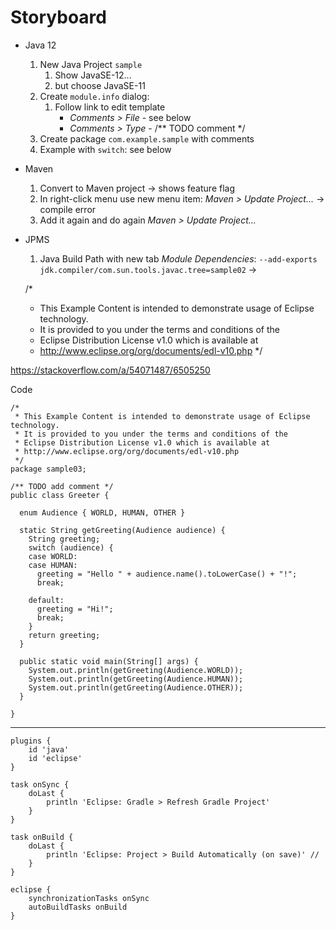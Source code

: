 # Storyboard

* Java 12
    1. New Java Project `sample`
        1. Show JavaSE-12...
        2. but choose JavaSE-11
    2. Create `module.info` dialog:
        1. Follow link to edit template
            * _Comments > File_ - see below
            * _Comments > Type_ - /** TODO comment */
    3. Create package `com.example.sample` with comments
    4. Example with `switch`: see below
* Maven
    1. Convert to Maven project -> shows feature flag
    2. In right-click menu use new menu item: _Maven > Update Project..._ -> compile error
    3. Add it again and do again _Maven > Update Project..._
* JPMS
    1. Java Build Path with new tab _Module Dependencies_: `--add-exports jdk.compiler/com.sun.tools.javac.tree=sample02` ->




    /*
     * This Example Content is intended to demonstrate usage of Eclipse technology.
     * It is provided to you under the terms and conditions of the
     * Eclipse Distribution License v1.0 which is available at
     * http://www.eclipse.org/org/documents/edl-v10.php
     */

https://stackoverflow.com/a/54071487/6505250

Code

    /*
     * This Example Content is intended to demonstrate usage of Eclipse technology.
     * It is provided to you under the terms and conditions of the
     * Eclipse Distribution License v1.0 which is available at
     * http://www.eclipse.org/org/documents/edl-v10.php
     */
    package sample03;

    /** TODO add comment */
    public class Greeter {

      enum Audience { WORLD, HUMAN, OTHER }

      static String getGreeting(Audience audience) {
        String greeting;
        switch (audience) {
        case WORLD:
        case HUMAN:
          greeting = "Hello " + audience.name().toLowerCase() + "!";
          break;

        default:
          greeting = "Hi!";
          break;
        }
        return greeting;
      }

      public static void main(String[] args) {
        System.out.println(getGreeting(Audience.WORLD));
        System.out.println(getGreeting(Audience.HUMAN));
        System.out.println(getGreeting(Audience.OTHER));
      }

    }

---


    plugins {
        id 'java'
        id 'eclipse'
    }

    task onSync {
        doLast {
            println 'Eclipse: Gradle > Refresh Gradle Project'
        }
    }

    task onBuild {
        doLast {
            println 'Eclipse: Project > Build Automatically (on save)' //
        }
    }

    eclipse {
        synchronizationTasks onSync
        autoBuildTasks onBuild
    }
